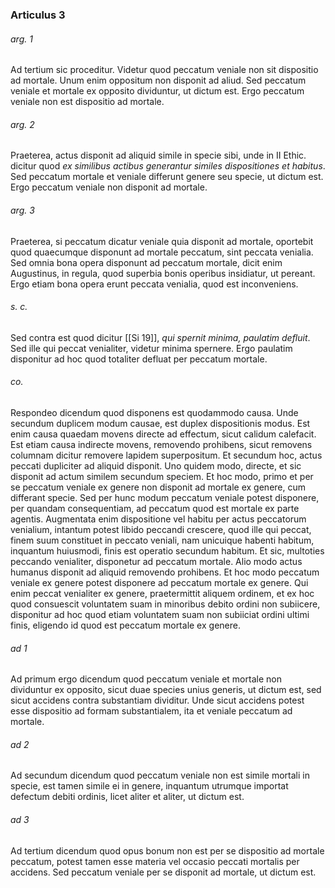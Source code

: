 ### Articulus 3

###### arg. 1
Ad tertium sic proceditur. Videtur quod peccatum veniale non sit dispositio ad mortale. Unum enim oppositum non disponit ad aliud. Sed peccatum veniale et mortale ex opposito dividuntur, ut dictum est. Ergo peccatum veniale non est dispositio ad mortale.

###### arg. 2
Praeterea, actus disponit ad aliquid simile in specie sibi, unde in II Ethic. dicitur quod *ex similibus actibus generantur similes dispositiones et habitus*. Sed peccatum mortale et veniale differunt genere seu specie, ut dictum est. Ergo peccatum veniale non disponit ad mortale.

###### arg. 3
Praeterea, si peccatum dicatur veniale quia disponit ad mortale, oportebit quod quaecumque disponunt ad mortale peccatum, sint peccata venialia. Sed omnia bona opera disponunt ad peccatum mortale, dicit enim Augustinus, in regula, quod superbia bonis operibus insidiatur, ut pereant. Ergo etiam bona opera erunt peccata venialia, quod est inconveniens.

###### s. c.
Sed contra est quod dicitur [[Si 19]], *qui spernit minima, paulatim defluit*. Sed ille qui peccat venialiter, videtur minima spernere. Ergo paulatim disponitur ad hoc quod totaliter defluat per peccatum mortale.

###### co.
Respondeo dicendum quod disponens est quodammodo causa. Unde secundum duplicem modum causae, est duplex dispositionis modus. Est enim causa quaedam movens directe ad effectum, sicut calidum calefacit. Est etiam causa indirecte movens, removendo prohibens, sicut removens columnam dicitur removere lapidem superpositum. Et secundum hoc, actus peccati dupliciter ad aliquid disponit. Uno quidem modo, directe, et sic disponit ad actum similem secundum speciem. Et hoc modo, primo et per se peccatum veniale ex genere non disponit ad mortale ex genere, cum differant specie. Sed per hunc modum peccatum veniale potest disponere, per quandam consequentiam, ad peccatum quod est mortale ex parte agentis. Augmentata enim dispositione vel habitu per actus peccatorum venialium, intantum potest libido peccandi crescere, quod ille qui peccat, finem suum constituet in peccato veniali, nam unicuique habenti habitum, inquantum huiusmodi, finis est operatio secundum habitum. Et sic, multoties peccando venialiter, disponetur ad peccatum mortale. Alio modo actus humanus disponit ad aliquid removendo prohibens. Et hoc modo peccatum veniale ex genere potest disponere ad peccatum mortale ex genere. Qui enim peccat venialiter ex genere, praetermittit aliquem ordinem, et ex hoc quod consuescit voluntatem suam in minoribus debito ordini non subiicere, disponitur ad hoc quod etiam voluntatem suam non subiiciat ordini ultimi finis, eligendo id quod est peccatum mortale ex genere.

###### ad 1
Ad primum ergo dicendum quod peccatum veniale et mortale non dividuntur ex opposito, sicut duae species unius generis, ut dictum est, sed sicut accidens contra substantiam dividitur. Unde sicut accidens potest esse dispositio ad formam substantialem, ita et veniale peccatum ad mortale.

###### ad 2
Ad secundum dicendum quod peccatum veniale non est simile mortali in specie, est tamen simile ei in genere, inquantum utrumque importat defectum debiti ordinis, licet aliter et aliter, ut dictum est.

###### ad 3
Ad tertium dicendum quod opus bonum non est per se dispositio ad mortale peccatum, potest tamen esse materia vel occasio peccati mortalis per accidens. Sed peccatum veniale per se disponit ad mortale, ut dictum est.

